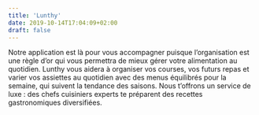 ```yaml
---
title: 'Lunthy'
date: 2019-10-14T17:04:09+02:00
draft: false
---
```

Notre application est là pour vous accompagner puisque l’organisation est une règle d’or qui vous permettra de mieux gérer votre alimentation au quotidien. Lunthy vous aidera à organiser vos courses, vos futurs repas et varier vos assiettes au quotidien avec des menus équilibrés pour la semaine, qui suivent la tendance des saisons. Nous t’offrons un service de luxe : des chefs cuisiniers experts te préparent des recettes gastronomiques diversifiées.